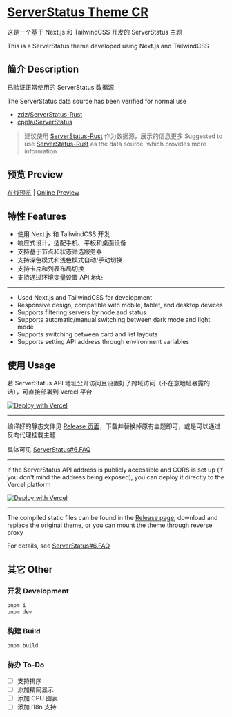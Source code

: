 # [ServerStatus Theme CR](https://github.com/LufsX/ServerStatus-Theme-CR)

这是一个基于 Next.js 和 TailwindCSS 开发的 ServerStatus 主题

This is a ServerStatus theme developed using Next.js and TailwindCSS

## 简介 Description

已验证正常使用的 ServerStatus 数据源

The ServerStatus data source has been verified for normal use

- [zdz/ServerStatus-Rust](https://github.com/zdz/ServerStatus-Rust)
- [cppla/ServerStatus](https://github.com/cppla/ServerStatus)

> 建议使用 [ServerStatus-Rust](https://github.com/zdz/ServerStatus-Rust) 作为数据源，展示的信息更多
> Suggested to use [ServerStatus-Rust](https://github.com/zdz/ServerStatus-Rust) as the data source, which provides more information

## 预览 Preview

[在线预览](https://sstcr.isteed.cc) | [Online Preview](https://serverstatus-theme-cr.vercel.app)

## 特性 Features

- 使用 Next.js 和 TailwindCSS 开发
- 响应式设计，适配手机、平板和桌面设备
- 支持基于节点和状态筛选服务器
- 支持深色模式和浅色模式自动/手动切换
- 支持卡片和列表布局切换
- 支持通过环境变量设置 API 地址

---

- Used Next.js and TailwindCSS for development
- Responsive design, compatible with mobile, tablet, and desktop devices
- Supports filtering servers by node and status
- Supports automatic/manual switching between dark mode and light mode
- Supports switching between card and list layouts
- Supports setting API address through environment variables

## 使用 Usage

若 ServerStatus API 地址公开访问且设置好了跨域访问（不在意地址暴露的话），可直接部署到 Vercel 平台

[![Deploy with Vercel](https://vercel.com/button)](https://vercel.com/new/git/clone?repository-url=https%3A%2F%2Fgithub.com%2FLufsX%2FServerStatus-Theme-CR&env=NEXT_PUBLIC_API_BASE_URL)

---

编译好的静态文件见 [Release 页面](https://github.com/LufsX/ServerStatus-Theme-CR)，下载并替换掉原有主题即可，或是可以通过反向代理挂载主题

具体可见 [ServerStatus#6.FAQ](https://github.com/zdz/ServerStatus-Rust#6-faq)

---

If the ServerStatus API address is publicly accessible and CORS is set up (if you don't mind the address being exposed), you can deploy it directly to the Vercel platform

[![Deploy with Vercel](https://vercel.com/button)](https://vercel.com/new/git/clone?repository-url=https%3A%2F%2Fgithub.com%2FLufsX%2FServerStatus-Theme-CR&env=NEXT_PUBLIC_API_BASE_URL)

---

The compiled static files can be found in the [Release page](https://github.com/LufsX/ServerStatus-Theme-CR), download and replace the original theme, or you can mount the theme through reverse proxy

For details, see [ServerStatus#6.FAQ](https://github.com/zdz/ServerStatus-Rust#6-faq)

## 其它 Other

### 开发 Development

```bash
pnpm i
pnpm dev
```

### 构建 Build

```bash
pnpm build
```

### 待办 To-Do

- [ ] 支持排序
- [ ] 添加精简显示
- [ ] 添加 CPU 图表
- [ ] 添加 i18n 支持
